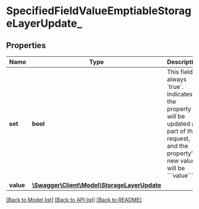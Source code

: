 # SpecifiedFieldValueEmptiableStorageLayerUpdate_

## Properties
Name | Type | Description | Notes
------------ | ------------- | ------------- | -------------
**set** | **bool** | This field is always &#x60;true&#x60;. Indicates the property *will* be updated as part of the request, and the property&#x27;s new value will be &#x60;&#x60;&#x60;value&#x60;&#x60;&#x60;. | 
**value** | [**\Swagger\Client\Model\StorageLayerUpdate**](StorageLayerUpdate.md) |  | [optional] 

[[Back to Model list]](../../README.md#documentation-for-models) [[Back to API list]](../../README.md#documentation-for-api-endpoints) [[Back to README]](../../README.md)

